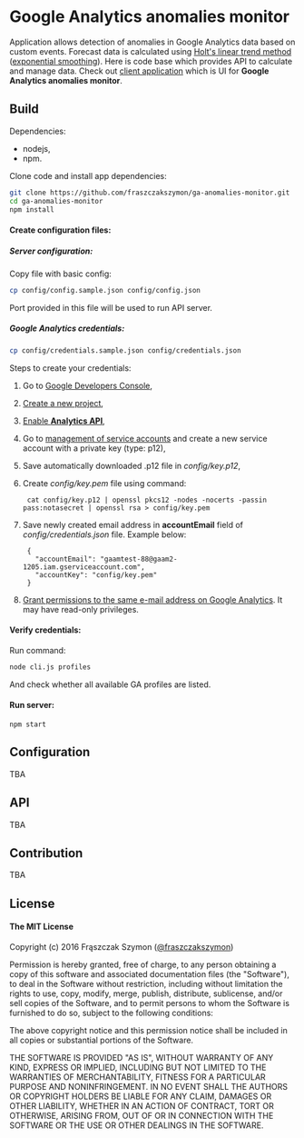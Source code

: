 # Google Analytics anomalies monitor

Application allows detection of anomalies in Google Analytics data based on custom events. Forecast data is calculated using [Holt's linear trend method](https://www.otexts.org/fpp/7/2) ([exponential smoothing](https://en.wikipedia.org/wiki/Exponential_smoothing)). Here is code base which provides API to calculate and manage data. Check out [client application](https://github.com/fraszczakszymon/ga-anomalies-monitor-client) which is UI for **Google Analytics anomalies monitor**.


## Build

Dependencies:
* nodejs,
* npm.

Clone code and install app dependencies:
```bash
git clone https://github.com/fraszczakszymon/ga-anomalies-monitor.git
cd ga-anomalies-monitor
npm install
```

#### Create configuration files:

##### Server configuration:
Copy file with basic config:
```bash
cp config/config.sample.json config/config.json
```
Port provided in this file will be used to run API server.

##### Google Analytics credentials:
```bash
cp config/credentials.sample.json config/credentials.json
```
Steps to create your credentials:

1. Go to [Google Developers Console](https://console.developers.google.com),
2. [Create a new project](https://support.google.com/cloud/answer/6251787?hl=en&ref_topic=6158848),
3. [Enable **Analytics API**](https://support.google.com/cloud/answer/6326510?hl=en&ref_topic=6262490),
4. Go to [management of service accounts](https://console.developers.google.com/permissions/serviceaccounts) and create a new service account with a private key (type: p12),
5. Save automatically downloaded .p12 file in _config/key.p12_,
6. Create _config/key.pem_ file using command:

        cat config/key.p12 | openssl pkcs12 -nodes -nocerts -passin pass:notasecret | openssl rsa > config/key.pem

7. Save newly created email address in **accountEmail** field of _config/credentials.json_ file. Example below:

        {
          "accountEmail": "gaamtest-88@gaam2-1205.iam.gserviceaccount.com",
          "accountKey": "config/key.pem"
        }

8. [Grant permissions to the same e-mail address on Google Analytics](https://support.google.com/analytics/answer/1009702?hl=en). It may have read-only privileges.
 
#### Verify credentials:

Run command:
```bash
node cli.js profiles
```

And check whether all available GA profiles are listed.

#### Run server:
```
npm start
```

## Configuration

TBA

## API

TBA

## Contribution

TBA

## License

#### The MIT License

Copyright (c) 2016 Frąszczak Szymon ([@fraszczakszymon](https://github.com/fraszczakszymon))

Permission is hereby granted, free of charge, to any person obtaining a copy
of this software and associated documentation files (the "Software"), to deal
in the Software without restriction, including without limitation the rights
to use, copy, modify, merge, publish, distribute, sublicense, and/or sell
copies of the Software, and to permit persons to whom the Software is
furnished to do so, subject to the following conditions:

The above copyright notice and this permission notice shall be included in
all copies or substantial portions of the Software.

THE SOFTWARE IS PROVIDED "AS IS", WITHOUT WARRANTY OF ANY KIND, EXPRESS OR
IMPLIED, INCLUDING BUT NOT LIMITED TO THE WARRANTIES OF MERCHANTABILITY,
FITNESS FOR A PARTICULAR PURPOSE AND NONINFRINGEMENT. IN NO EVENT SHALL THE
AUTHORS OR COPYRIGHT HOLDERS BE LIABLE FOR ANY CLAIM, DAMAGES OR OTHER
LIABILITY, WHETHER IN AN ACTION OF CONTRACT, TORT OR OTHERWISE, ARISING FROM,
OUT OF OR IN CONNECTION WITH THE SOFTWARE OR THE USE OR OTHER DEALINGS IN
THE SOFTWARE.
